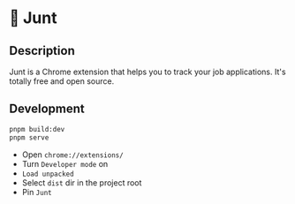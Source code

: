 # 🚀 Junt

## Description

Junt is a Chrome extension that helps you to track your job applications. It's totally free and open source.

## Development

```bash
pnpm build:dev
pnpm serve
```

* Open `chrome://extensions/`
* Turn `Developer mode` on
* `Load unpacked`
* Select `dist` dir in the project root
* Pin `Junt`